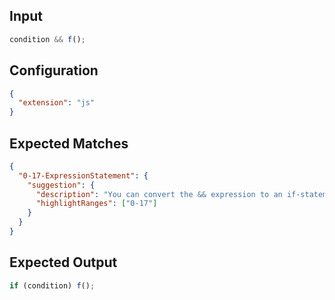 ## Input

```javascript input
condition && f();
```

## Configuration

```json configuration
{
  "extension": "js"
}
```

## Expected Matches

```json expected matches
{
  "0-17-ExpressionStatement": {
    "suggestion": {
      "description": "You can convert the && expression to an if-statement.",
      "highlightRanges": ["0-17"]
    }
  }
}
```

## Expected Output

```javascript expected output
if (condition) f();
```
